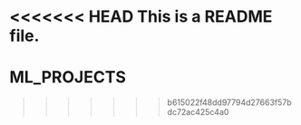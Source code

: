 <<<<<<< HEAD
This is a README file.
=======
# ML_PROJECTS
>>>>>>> b615022f48dd97794d27663f57bdc72ac425c4a0
